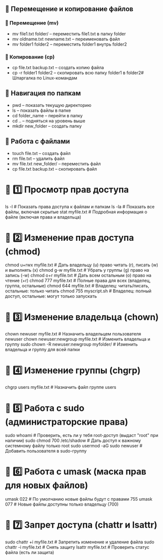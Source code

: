 ## 🔄 Перемещение и копирование файлов

### 📂 Перемещение (mv)
- mv file1.txt folder/ – переместить file1.txt в папку folder
- mv oldname.txt newname.txt – переименовать файл
- mv folder1 folder2 – переместить folder1 внутрь folder2

### 📑 Копирование (cp)
- cp file.txt backup.txt – создать копию файла
- cp -r folder1 folder2 – скопировать всю папку folder1 в folder2# Шпаргалка по Linux-командам

## 📂 Навигация по папкам
- pwd – показать текущую директорию
- ls – показать файлы в папке
- cd folder_name – перейти в папку
- cd .. – подняться на уровень выше
- mkdir new_folder – создать папку

## 📝 Работа с файлами
- touch file.txt – создать файл
- rm file.txt – удалить файл
- mv file.txt new_folder/ – переместить файл
- cp file.txt backup.txt – скопировать файл
# 📌 1️⃣ Просмотр прав доступа
ls -l  # Показать права доступа к файлам и папкам
ls -la  # Показать все файлы, включая скрытые
stat myfile.txt  # Подробная информация о файле (включая права и владельца)

# 📌 2️⃣ Изменение прав доступа (chmod)
chmod u+rwx myfile.txt  # Дать владельцу (u) право читать (r), писать (w) и выполнять (x)
chmod g-w myfile.txt  # Убрать у группы (g) право на запись (-w)
chmod o+r myfile.txt  # Дать всем остальным (o) право на чтение (+r)
chmod 777 myfile.txt  # Полные права для всех (владелец, группа, остальные)
chmod 644 myfile.txt  # Владелец: читать/писать, остальные: только читать
chmod 755 myscript.sh  # Владелец: полный доступ, остальные: могут только запускать

# 📌 3️⃣ Изменение владельца (chown)
chown newuser myfile.txt  # Назначить владельцем пользователя newuser
chown newuser:newgroup myfile.txt  # Изменить владельца и группу
sudo chown -R newuser:newgroup myfolder/  # Изменить владельца и группу для всей папки

# 📌 4️⃣ Изменение группы (chgrp)
chgrp users myfile.txt  # Назначить файл группе users

# 📌 5️⃣ Работа с sudo (администраторские права)
sudo whoami  # Проверить, есть ли у тебя root-доступ (выдаст "root" при наличии)
sudo chmod 700 /etc/shadow  # Дать доступ к важному системному файлу только root
sudo usermod -aG sudo newuser  # Добавить пользователя в sudo-группу

# 📌 6️⃣ Работа с umask (маска прав для новых файлов)
umask 022  # По умолчанию новые файлы будут с правами 755
umask 077  # Новые файлы доступны только владельцу (700)

# 📌 7️⃣ Запрет доступа (chattr и lsattr)
sudo chattr +i myfile.txt  # Запретить изменение и удаление файла
sudo chattr -i myfile.txt  # Снять защиту
lsattr myfile.txt  # Проверить статус файла (есть ли защита)
